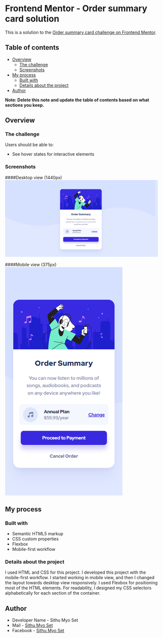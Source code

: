 # Frontend Mentor - Order summary card solution

This is a solution to the [Order summary card challenge on Frontend Mentor](https://www.frontendmentor.io/challenges/order-summary-component-QlPmajDUj). 

## Table of contents

- [Overview](#overview)
  - [The challenge](#the-challenge)
  - [Screenshots](#screenshots)
- [My process](#my-process)
  - [Built with](#built-with)
  - [Details about the project](#Details-about-the-project)
- [Author](#author)

**Note: Delete this note and update the table of contents based on what sections you keep.**

## Overview

### The challenge

Users should be able to:

- See hover states for interactive elements

### Screenshots

####Desktop view (1440px)
![](./images/screenshot1.png)

####Mobile view (375px)
![](./images/screenshot2.png)


## My process

### Built with

- Semantic HTML5 markup
- CSS custom properties
- Flexbox
- Mobile-first workflow

### Details about the project

I used HTML and CSS for this project. I developed this project with the mobile-first workflow. I started working in mobile view, and then I changed the layout towards desktop view responsively. I used Flexbox for positioning most of the HTML elements. For readability, I designed my CSS selectors alphabetically for each section of the container.

## Author

- Developer Name - Sithu Myo Set
- Mail - [Sithu Myo Set](sithuzx123@gmail.com)
- Facebook - [Sithu Myo Set](https://www.facebook.com/profile.php?id=100007418655004)

